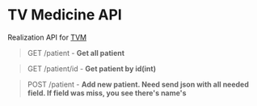 # TV Medicine API
Realization API for [TVM](https://github.com/Nooomer/TVM) 

>GET /patient - **Get all patient**

>GET /patient/id - **Get patient by id(int)**

>POST /patient - **Add new patient. Need send json with all needed field. If field was miss, you see there's name's**
